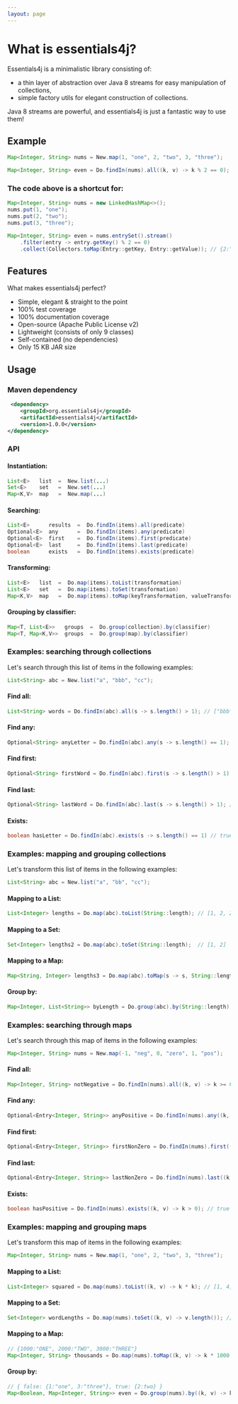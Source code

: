 ```yaml
---
layout: page
---
```


# What is essentials4j?

Essentials4j is a minimalistic library consisting of:
 - a thin layer of abstraction over Java 8 streams for easy manipulation of collections,
 - simple factory utils for elegant construction of collections.

Java 8 streams are powerful, and essentials4j is just a fantastic way to use them!

## Example

```java
Map<Integer, String> nums = New.map(1, "one", 2, "two", 3, "three");

Map<Integer, String> even = Do.findIn(nums).all((k, v) -> k % 2 == 0); // {2:"two"}
```

### The code above is a shortcut for:

```java
Map<Integer, String> nums = new LinkedHashMap<>();
nums.put(1, "one");
nums.put(2, "two");
nums.put(3, "three");

Map<Integer, String> even = nums.entrySet().stream()
    .filter(entry -> entry.getKey() % 2 == 0)
    .collect(Collectors.toMap(Entry::getKey, Entry::getValue)); // {2:"two"}
```

## Features

What makes essentials4j perfect?
 - Simple, elegant & straight to the point
 - 100% test coverage
 - 100% documentation coverage
 - Open-source (Apache Public License v2)
 - Lightweight (consists of only 9 classes)
 - Self-contained (no dependencies)
 - Only 15 KB JAR size

## Usage

### Maven dependency

```xml
 <dependency>
    <groupId>org.essentials4j</groupId>
    <artifactId>essentials4j</artifactId>
    <version>1.0.0</version>
</dependency>
```

### API

#### Instantiation:

```java
List<E>   list  =  New.list(...)
Set<E>    set   =  New.set(...)
Map<K,V>  map   =  New.map(...)
```

#### Searching:

```java
List<E>      results  =  Do.findIn(items).all(predicate)
Optional<E>  any      =  Do.findIn(items).any(predicate)
Optional<E>  first    =  Do.findIn(items).first(predicate)
Optional<E>  last     =  Do.findIn(items).last(predicate)
boolean      exists   =  Do.findIn(items).exists(predicate)
```

#### Transforming:

```java
List<E>   list  =  Do.map(items).toList(transformation)
List<E>   set   =  Do.map(items).toSet(transformation)
Map<K,V>  map   =  Do.map(items).toMap(keyTransformation, valueTransformation)
```

#### Grouping by classifier:

```java
Map<T, List<E>>   groups  =  Do.group(collection).by(classifier)
Map<T, Map<K,V>>  groups  =  Do.group(map).by(classifier)
```

### Examples: searching through collections

Let's search through this list of items in the following examples:

```java
List<String> abc = New.list("a", "bbb", "cc");
```

#### Find all:

```java
List<String> words = Do.findIn(abc).all(s -> s.length() > 1); // ["bbb", "cc"]
```

#### Find any:

```java
Optional<String> anyLetter = Do.findIn(abc).any(s -> s.length() == 1); // "a"
```

#### Find first:

```java
Optional<String> firstWord = Do.findIn(abc).first(s -> s.length() > 1); // "bbb"
```

#### Find last:

```java
Optional<String> lastWord = Do.findIn(abc).last(s -> s.length() > 1); // "cc"
```

#### Exists:

```java
boolean hasLetter = Do.findIn(abc).exists(s -> s.length() == 1) // true
```

### Examples: mapping and grouping collections

Let's transform this list of items in the following examples:

```java
List<String> abc = New.list("a", "bb", "cc");
```

#### Mapping to a List:

```java
List<Integer> lengths = Do.map(abc).toList(String::length); // [1, 2, 2]
```

#### Mapping to a Set:

```java
Set<Integer> lengths2 = Do.map(abc).toSet(String::length);  // [1, 2]
```

#### Mapping to a Map:

```java
Map<String, Integer> lengths3 = Do.map(abc).toMap(s -> s, String::length); // {"a":1, "bb":2, "cc":2}
```

#### Group by:

```java
Map<Integer, List<String>> byLength = Do.group(abc).by(String::length); // {1:["a"], 2:["bb", "cc"]}
```

### Examples: searching through maps

Let's search through this map of items in the following examples:

```java
Map<Integer, String> nums = New.map(-1, "neg", 0, "zero", 1, "pos");
```

#### Find all:

```java
Map<Integer, String> notNegative = Do.findIn(nums).all((k, v) -> k >= 0); // {0:"zero", 1:"pos"}
```

#### Find any:

```java
Optional<Entry<Integer, String>> anyPositive = Do.findIn(nums).any((k, v) -> k > 0); // 1:"pos"
```

#### Find first:

```java
Optional<Entry<Integer, String>> firstNonZero = Do.findIn(nums).first((k, v) -> k != 0); // -1:"neg"
```

#### Find last:

```java
Optional<Entry<Integer, String>> lastNonZero = Do.findIn(nums).last((k, v) -> k != 0); // 1:"pos"
```

#### Exists:

```java
boolean hasPositive = Do.findIn(nums).exists((k, v) -> k > 0); // true
```

### Examples: mapping and grouping maps

Let's transform this map of items in the following examples:

```java
Map<Integer, String> nums = New.map(1, "one", 2, "two", 3, "three");
```

#### Mapping to a List:

```java
List<Integer> squared = Do.map(nums).toList((k, v) -> k * k); // [1, 4, 9]
```

#### Mapping to a Set:

```java
Set<Integer> wordLengths = Do.map(nums).toSet((k, v) -> v.length()); // [3, 5]
```

#### Mapping to a Map:

```java
// {1000:"ONE", 2000:"TWO", 3000:"THREE"}
Map<Integer, String> thousands = Do.map(nums).toMap((k, v) -> k * 1000, (k, v) -> v.toUpperCase());
```

#### Group by:

```java
// { false: {1:"one", 3:"three"}, true: {2:two} }
Map<Boolean, Map<Integer, String>> even = Do.group(nums).by((k, v) -> k % 2 == 0);
```
